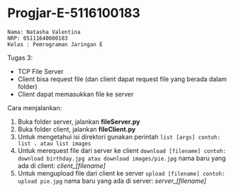 # Progjar-E-5116100183


```
Nama: Natasha Valentina
NRP: 05111640000183
Kelas : Pemrograman Jaringan E
```

Tugas 3:
- TCP File Server
- Client bisa request file (dan client dapat request file yang berada dalam folder)
- Client dapat memasukkan file ke server

Cara menjalankan:
1. Buka folder server, jalankan **fileServer.py**
2. Buka folder client, jalankan **fileClient.py**
3. Untuk mengetahui isi direktori gunakan perintah
`list [args] contoh: list . atau list images`
4. Untuk merequest file dari server ke client
`download [filename] contoh: download birthday.jpg atau download images/pie.jpg`
nama baru yang ada di client: _client\_[filename]_
5. Untuk mengupload file dari client ke server
`upload [filename] contoh: upload pie.jpg`
nama baru yang ada di server: _server\_[filename]_
